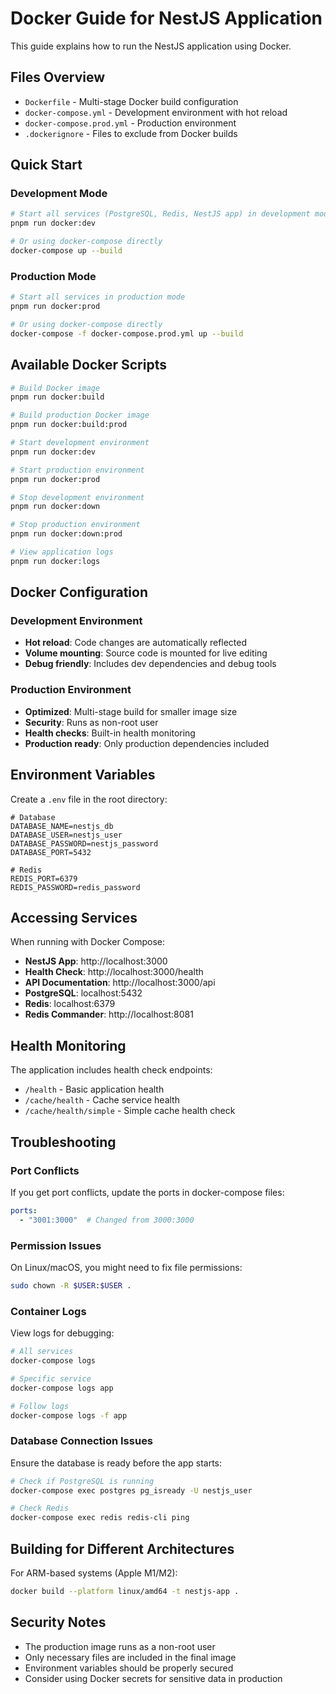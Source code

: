 # Docker Guide for NestJS Application

This guide explains how to run the NestJS application using Docker.

## Files Overview

- `Dockerfile` - Multi-stage Docker build configuration
- `docker-compose.yml` - Development environment with hot reload
- `docker-compose.prod.yml` - Production environment
- `.dockerignore` - Files to exclude from Docker builds

## Quick Start

### Development Mode
```bash
# Start all services (PostgreSQL, Redis, NestJS app) in development mode
pnpm run docker:dev

# Or using docker-compose directly
docker-compose up --build
```

### Production Mode
```bash
# Start all services in production mode
pnpm run docker:prod

# Or using docker-compose directly
docker-compose -f docker-compose.prod.yml up --build
```

## Available Docker Scripts

```bash
# Build Docker image
pnpm run docker:build

# Build production Docker image
pnpm run docker:build:prod

# Start development environment
pnpm run docker:dev

# Start production environment
pnpm run docker:prod

# Stop development environment
pnpm run docker:down

# Stop production environment
pnpm run docker:down:prod

# View application logs
pnpm run docker:logs
```

## Docker Configuration

### Development Environment
- **Hot reload**: Code changes are automatically reflected
- **Volume mounting**: Source code is mounted for live editing
- **Debug friendly**: Includes dev dependencies and debug tools

### Production Environment
- **Optimized**: Multi-stage build for smaller image size
- **Security**: Runs as non-root user
- **Health checks**: Built-in health monitoring
- **Production ready**: Only production dependencies included

## Environment Variables

Create a `.env` file in the root directory:

```env
# Database
DATABASE_NAME=nestjs_db
DATABASE_USER=nestjs_user
DATABASE_PASSWORD=nestjs_password
DATABASE_PORT=5432

# Redis
REDIS_PORT=6379
REDIS_PASSWORD=redis_password
```

## Accessing Services

When running with Docker Compose:

- **NestJS App**: http://localhost:3000
- **Health Check**: http://localhost:3000/health
- **API Documentation**: http://localhost:3000/api
- **PostgreSQL**: localhost:5432
- **Redis**: localhost:6379
- **Redis Commander**: http://localhost:8081

## Health Monitoring

The application includes health check endpoints:

- `/health` - Basic application health
- `/cache/health` - Cache service health
- `/cache/health/simple` - Simple cache health check

## Troubleshooting

### Port Conflicts
If you get port conflicts, update the ports in docker-compose files:

```yaml
ports:
  - "3001:3000"  # Changed from 3000:3000
```

### Permission Issues
On Linux/macOS, you might need to fix file permissions:

```bash
sudo chown -R $USER:$USER .
```

### Container Logs
View logs for debugging:

```bash
# All services
docker-compose logs

# Specific service
docker-compose logs app

# Follow logs
docker-compose logs -f app
```

### Database Connection Issues
Ensure the database is ready before the app starts:

```bash
# Check if PostgreSQL is running
docker-compose exec postgres pg_isready -U nestjs_user

# Check Redis
docker-compose exec redis redis-cli ping
```

## Building for Different Architectures

For ARM-based systems (Apple M1/M2):

```bash
docker build --platform linux/amd64 -t nestjs-app .
```

## Security Notes

- The production image runs as a non-root user
- Only necessary files are included in the final image
- Environment variables should be properly secured
- Consider using Docker secrets for sensitive data in production